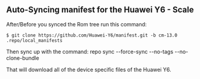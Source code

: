 ## Auto-Syncing manifest for the Huawei Y6 - Scale

After/Before you synced the Rom tree run this command:

    $ git clone https://github.com/Huawei-Y6/manifest.git -b cm-13.0 .repo/local_manifests

Then sync up with the command: repo sync --force-sync --no-tags --no-clone-bundle

That will download all of the device specific files of the Huawei Y6.


